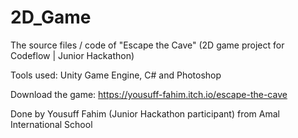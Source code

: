 # 2D_Game
The source files / code of "Escape the Cave" (2D game project for Codeflow | Junior Hackathon)

Tools used: Unity Game Engine, C# and Photoshop

Download the game: https://yousuff-fahim.itch.io/escape-the-cave

Done by Yousuff Fahim (Junior Hackathon participant) from Amal International School
